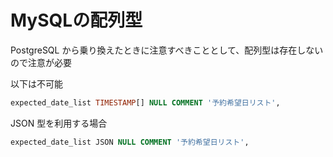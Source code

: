 # MySQLの配列型

PostgreSQL から乗り換えたときに注意すべきこととして、配列型は存在しないので注意が必要

以下は不可能

```sql
expected_date_list TIMESTAMP[] NULL COMMENT '予約希望日リスト',
```

JSON 型を利用する場合

```sql
expected_date_list JSON NULL COMMENT '予約希望日リスト',
```
